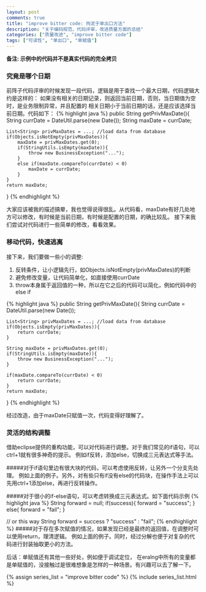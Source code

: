 ```yaml
---
layout: post
comments: true
title: "improve bitter code: 拘泥于单出口方法"
description: "关于编码规范，代码评审，改进质量方面的总结"
categories: ["质量改进", "improve bitter code"]
tags: ["可读性", "单出口", "单赋值"]
---
```


__备注: 示例中的代码并不是真实代码的完全拷贝__

### 究竟是哪个日期
前阵子代码评审的时候发现一段代码，逻辑是用于查找一个最大日期，代码逻辑大约是这样的：
如果没有相关的日期记录，则返回当前日期，否则，当日期值为空时，是业务限制异常，并且配置的
相关日期小于当前日期的话，还是应该选择当前日期。代码如下：
{% highlight java %}
public String getPrivMaxDate(){
    String currDate = DateUtil.parse(new Date());
    String maxDate = currDate;
    
    List<String> privMaxDates = ...; //load data from database
    if(Objects.isNotEmpty(privMaxDates)){
        maxDate = privMaxDates.get(0);
        if(StringUtils.isEmpty(maxDate)){
            throw new BusinessException("...");
        }
        else if(maxDate.compareTo(currDate) < 0)
            maxDate = currDate;
        }
    }
    return maxDate;
}
{% endhighlight %}

大家应该被我的描述搞晕，我也觉得说得很乱。从代码看，maxDate有好几处地方可以修改，有时候是当前日期，有时候是配置的日期，的确比较乱。
接下来我们尝试对代码进行一些简单的修改，看看效果。

### 移动代码，快速逃离
接下来，我们要做一些小的调整:

1. 反转条件，让小逻辑先行，如Objects.isNotEmpty(privMaxDates)的判断
2. 避免修改变量，让代码简单化，如直接使用currDate
3. throw本身属于返回值的一种，所以在它之后的代码可以简化，例如代码中的else if

{% highlight java %}
public String getPrivMaxDate(){
    String currDate = DateUtil.parse(new Date());
    
    List<String> privMaxDates = ...; //load data from database
    if(Objects.isEmpty(privMaxDates)){
        return currDate;
    }

    String maxDate = privMaxDates.get(0);
    if(StringUtils.isEmpty(maxDate)){
        throw new BusinessException("...");
    }

    if(maxDate.compareTo(currDate) < 0)
        return currDate;
    }
    return maxDate;
}
{% endhighlight %}

经过改造，由于maxDate只赋值一次，代码变得好理解了。

### 灵活的结构调整
借助eclipse提供的重构功能，可以对代码进行调整。对于我们常见的if语句，可以ctrl+1就有很多神奇的提示。
例如if反转，添加else，切换成三元表达式等手法。

#####对于if语句里边有很大块的代码，可以考虑使用反转，让另外一个分支先处理。
例如上面的例子。另外，对有些只有if没有else的代码块，在操作手法上可以先用ctrl+1添加else，再进行反转操作。

#####对于很小的if-else语句，可以考虑转换成三元表达式。如下面代码示例
{% highlight java %}
String forward = null;
if(success){
    forward = "success";
}
else{
    forward = "fail";
}

// or this way
String forward = success ? "success" : "fail";
{% endhighlight %}
#####对于存在多次赋值的情况，如果发现已经是最终的返回值，在调整时可以使用return，理清逻辑。
例如上面的例子。同时，经过分解也便于对复杂的代码进行封装抽取更小的方法。

后话：单赋值还有其他一些好处，例如便于调试定位，
在eralng中所有的变量都是单赋值的，没接触过是很难想象是怎样的一种场景。有兴趣可以去了解一下。

{% assign series_list = "improve bitter code" %}
{% include series_list.html %}
